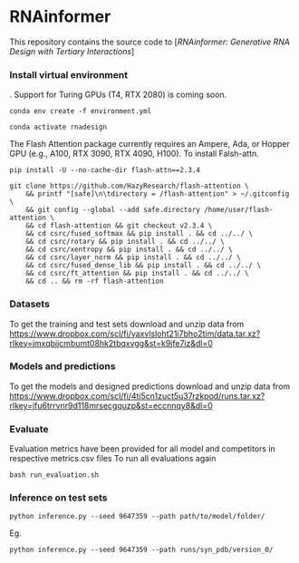 # RNAinformer

This repository contains the source code to [*RNAinformer: Generative RNA Design with Tertiary Interactions*]



### Install virtual environment

. Support for Turing GPUs (T4, RTX 2080) is coming soon. 

```
conda env create -f environment.yml

conda activate rnadesign

```
The Flash Attention package currently requires an Ampere, Ada, or Hopper GPU (e.g., A100, RTX 3090, RTX 4090, H100). To install Falsh-attn.

```
pip install -U --no-cache-dir flash-attn==2.3.4

git clone https://github.com/HazyResearch/flash-attention \
    && printf "[safe]\n\tdirectory = /flash-attention" > ~/.gitconfig \
    && git config --global --add safe.directory /home/user/flash-attention \
    && cd flash-attention && git checkout v2.3.4 \
    && cd csrc/fused_softmax && pip install . && cd ../../ \
    && cd csrc/rotary && pip install . && cd ../../ \
    && cd csrc/xentropy && pip install . && cd ../../ \
    && cd csrc/layer_norm && pip install . && cd ../../ \
    && cd csrc/fused_dense_lib && pip install . && cd ../../ \
    && cd csrc/ft_attention && pip install . && cd ../../ \
    && cd .. && rm -rf flash-attention
```
### Datasets
To get the training and test sets download and unzip data from https://www.dropbox.com/scl/fi/yaxvlsloht21i7bho2tim/data.tar.xz?rlkey=jmxqbjjcmbumt08hk2tbqxvgg&st=k9jfe7iz&dl=0

### Models and predictions
To get the models and designed predictions download and unzip data from https://www.dropbox.com/scl/fi/4ti5cn1zuct5u37rzkpod/runs.tar.xz?rlkey=jfu6trrvnr9d118mrsecgquzp&st=eccnnqy8&dl=0

### Evaluate 
Evaluation metrics have been provided for all model and competitors in respective metrics.csv files
To run all evaluations again

```
bash run_evaluation.sh
```

### Inference on test sets
```
python inference.py --seed 9647359 --path path/to/model/folder/
```
Eg.
```
python inference.py --seed 9647359 --path runs/syn_pdb/version_0/
```
